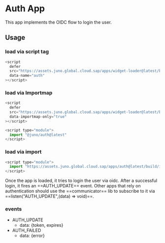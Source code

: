 # Auth App

This app implements the OIDC flow to login the user.

## Usage

### load via script tag

```js
<script
  defer
  src="https://assets.juno.global.cloud.sap/apps/widget-loader@latest/build/app.js"
  data-name="auth"
></script>
```

### load via Importmap

```js
<script
  defer
  src="https://assets.juno.global.cloud.sap/apps/widget-loader@latest/build/app.js"
  data-importmap-only="true"
></script>

<script type="module">
  import "@juno/auth@latest"
</script>
```

### load via import

```js
<script type="module">
  import "https://assets.juno.global.cloud.sap/apps/auth@latest/build/index.js"
</script>
```

Once the app is loaded, it tries to login the user via oidc. After a successful login, it fires an ==AUTH_UPDATE== event. Other apps that rely on authentication should use the ==communicator== lib to subscribe to it via ==listen("AUTH_UPDATE",(data) => void)==.

### events

- AUTH_UPDATE
  - data: {token, expires}
- AUTH_FAILED
  - data: {error}

